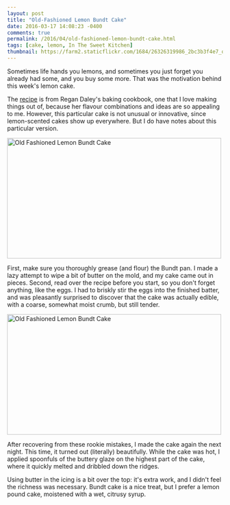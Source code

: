 ```yaml
---
layout: post
title: "Old-Fashioned Lemon Bundt Cake"
date: 2016-03-17 14:08:23 -0400
comments: true
permalink: /2016/04/old-fashioned-lemon-bundt-cake.html
tags: [cake, lemon, In The Sweet Kitchen]
thumbnail: https://farm2.staticflickr.com/1684/26326319986_2bc3b3f4e7_q.jpg
---
```


Sometimes life hands you lemons, and sometimes you just forget you
already had some, and you buy some more. That was the motivation behind
this week's lemon cake. 

The [recipe](http://www.eastbaytimes.com/ci_4403152) is from Regan
Daley's baking cookbook, one that I love making things out of, because
her flavour combinations and ideas are so appealing to me. However, this 
particular cake is not unusual or innovative, since lemon-scented cakes 
show up everywhere. But I do have notes about this particular version.

<a data-flickr-embed="true"
href="https://www.flickr.com/photos/gnuf/25749520153/in/datetaken/"
title="Old Fashioned Lemon Bundt Cake"><img
src="https://farm2.staticflickr.com/1591/25749520153_b708ac885e.jpg"
width="500" height="281" alt="Old Fashioned Lemon Bundt
Cake"></a><script async src="//embedr.flickr.com/assets/client-code.js"
charset="utf-8"></script>

First, make sure you thoroughly grease (and flour) the Bundt pan. I
made a lazy attempt to wipe a bit of butter on the mold, and my cake 
came out in pieces. Second, read over the recipe before you start, so
you don't forget anything, like the eggs. I had to briskly stir
the eggs into the finished batter, and was pleasantly surprised to 
discover that the cake was actually edible, with a coarse, somewhat moist 
crumb, but still tender.

<a data-flickr-embed="true"
href="https://www.flickr.com/photos/gnuf/26326319986/in/datetaken/"
title="Old Fashioned Lemon Bundt Cake"><img
src="https://farm2.staticflickr.com/1684/26326319986_2bc3b3f4e7.jpg"
width="500" height="281" alt="Old Fashioned Lemon Bundt
Cake"></a><script async src="//embedr.flickr.com/assets/client-code.js"
charset="utf-8"></script>

After recovering from these rookie mistakes, I made the cake again the
next night. This time, it turned out (literally) beautifully. While the
cake was hot, I applied spoonfuls of the buttery glaze on the highest
part of the cake, where it quickly melted and dribbled down the ridges.

Using butter in the icing is a bit over the top: it's extra work, and
I didn't feel the richness was necessary. Bundt cake is a nice treat,
but I prefer a lemon pound cake, moistened with a wet, citrusy syrup.
